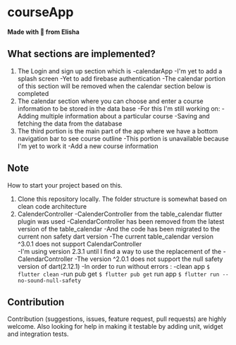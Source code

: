 # courseApp
**Made with :heartbeat: from Elisha**

## What sections are implemented?
1. The Login and sign up section which is
    -calendarApp
        -I'm yet to add a splash screen
        -Yet to add firebase authentication
        -The calendar portion of this section will be removed when the calendar section below is completed
2. The calendar section where you can choose and enter a course information to be stored in the data base
        -For this I'm still working on:
            -Adding multiple information about a particular course
            -Saving and fetching the data from the database
3. The third portion is the main part of the app where we have a bottom navigation bar to see course outline
            -This portion is unavailable because I'm yet to work it
                -Add a new course information



                
                
## Note

How to start your project based on this.

1. Clone this repository locally. The folder structure is somewhat based on clean code architecture
2. CalenderController 
    -CalenderController from the table_calendar flutter plugin was used
    -CalendarController has been removed from the latest version of the table_calendar
    -And the code has been migrated to the current non safety dart version
        -The current table_calendar version ^3.0.1 does not support CalendarController  
        -I'm using version 2.3.1 until I find a way to use the replacement of the 
        -CalendarController
        -The version ^2.0.1 does not support the null safety version of dart(2.12.1)
        -In order to run without errors :
              -clean app
                `$ flutter clean`
              -run pub get
                `$ flutter pub get`
              run app
                `$ flutter run --no-sound-null-safety`
## Contribution
Contribution (suggestions, issues, feature request, pull requests) are highly welcome. Also looking for help in making it testable by adding unit, widget and integration tests.
